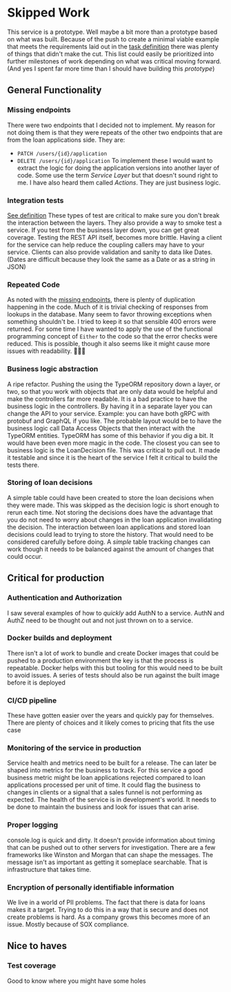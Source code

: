 # Skipped Work
This service is a prototype. Well maybe a bit more than a prototype based on what was built. Because of the push to create a minimal viable example that meets the requirements laid out in the [task definition](./project_tasks.md#task) there was plenty of things that didn't make the cut.
This list could easily be prioritized into further milestones of work depending on what was critical moving forward.
(And yes I spent far more time than I should have building this _prototype_)

## General Functionality
### Missing endpoints
There were two endpoints that I decided not to implement. My reason for not doing them is that they were repeats of the other two endpoints that are from the loan applications side. They are:
- `PATCH /users/{id}/application`
- `DELETE /users/{id}/application`
To implement these I would want to extract the logic for doing the application versions into another layer of code. Some use the term _Service Layer_ but that doesn't sound right to me. I have also heard them called _Actions_. They are just business logic.

### Integration tests
[See definition](definitions.md)
These types of test are critical to make sure you don't break the interaction between the layers. They also provide a way to smoke test a service.
If you test from the business layer down, you can get great coverage. Testing the REST API itself, becomes more brittle. Having a client for the service can help reduce the coupling callers may have to your service. Clients can also provide validation and sanity to data like Dates. (Dates are difficult because they look the same as a Date or as a string in JSON)

### Repeated Code
As noted with the [missing endpoints](#missing-endpoints), there is plenty of duplication happening in the code.  Much of it is trivial checking of responses from lookups in the database.
Many seem to favor throwing exceptions when something shouldn't be. I tried to keep it so that sensible 400 errors were returned.
For some time I have wanted to apply the use of the functional programming concept of `Either` to the code so that the error checks were reduced.
This is possible, though it also seems like it might cause more issues with readability. 🤷🏻‍♂️

### Business logic abstraction
A ripe refactor. Pushing the using the TypeORM repository down a layer, or two, so that you work with objects that are only data would be helpful and make the controllers far more readable.
It is a bad practice to have the business logic in the controllers. By having it in a separate layer you can change the API to your service. Example: you can have both gRPC with protobuf and GraphQL if you like.
The probable layout would be to have the business logic call Data Access Objects that then interact with the TypeORM entities. TypeORM has some of this behavior if you dig a bit. It would have been even more magic in the code.
The closest you can see to business logic is the LoanDecision file. This was critical to pull out. It made it testable and since it is the heart of the service I felt it critical to build the tests there.

### Storing of loan decisions
A simple table could have been created to store the loan decisions when they were made. This was skipped as the decision logic is short enough to rerun each time.
Not storing the decisions does have the advantage that you do not need to worry about changes in the loan application invalidating the decision.
The interaction between loan applications and stored loan decisions could lead to trying to store the history. That would need to be considered carefully before doing. A _simple_ table tracking changes can work though it needs to be balanced against the amount of changes that could occur.

## Critical for production
### Authentication and Authorization
I saw several examples of how to _quickly_ add AuthN to a service. AuthN and AuthZ need to be thought out and not just thrown on to a service.

### Docker builds and deployment
There isn't a lot of work to bundle and create Docker images that could be pushed to a production environment the key is that the process is repeatable.
Docker helps with this but tooling for this would need to be built to avoid issues.
A series of tests should also be run against the built image before it is deployed

### CI/CD pipeline
These have gotten easier over the years and quickly pay for themselves.
There are plenty of choices and it likely comes to pricing that fits the use case

### Monitoring of the service in production
Service health and metrics need to be built for a release.  The can later be shaped into metrics for the business to track.
For this service a good business metric might be loan applications rejected compared to loan applications processed per unit of time. It could flag the business to changes in clients or a signal that a sales funnel is not performing as expected.
The health of the service is in development's world. It needs to be done to maintain the business and look for issues that can arise.

### Proper logging
console.log is quick and dirty. It doesn't provide information about timing that can be pushed out to other servers for investigation. There are a few frameworks like Winston and Morgan that can shape the messages.
The message isn't as important as getting it someplace searchable. That is infrastructure that takes time.

### Encryption of personally identifiable information
We live in a world of PII problems. The fact that there is data for loans makes it a target. Trying to do this in a way that is secure and does not create problems is hard.
As a company grows this becomes more of an issue. Mostly because of SOX compliance.

## Nice to haves
### Test coverage
Good to know where you might have some holes
